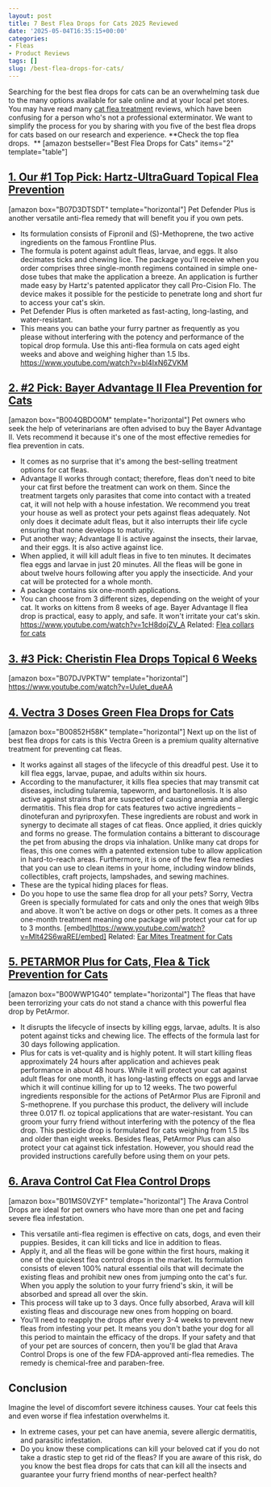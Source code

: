 ```yaml
---
layout: post
title: 7 Best Flea Drops for Cats 2025 Reviewed
date: '2025-05-04T16:35:15+00:00'
categories:
- Fleas
- Product Reviews
tags: []
slug: /best-flea-drops-for-cats/
---
```


Searching for the best flea drops for cats can be an overwhelming task due to the many options available for sale online and at your local pet stores.
You may have read many
[cat flea treatment](https://pestpolicy.com/best-flea-treatment-for-cats/)
reviews, which have been confusing for a person who's not a professional exterminator.
We want to simplify the process for you by sharing with you five of the best flea drops for cats based on our research and experience.
**Check the top flea drops.  **
[amazon bestseller="Best Flea Drops for Cats" items="2" template="table"]
## [1. Our #1 Top Pick: Hartz-UltraGuard Topical Flea Prevention](https://www.amazon.com/dp/B07D3DTSDT/?tag=p-policy-20)
[amazon box="B07D3DTSDT" template="horizontal"]
Pet Defender Plus is another versatile anti-flea remedy that will benefit you if you own pets.
- Its formulation consists of Fipronil and (S)-Methoprene, the two active ingredients on the famous Frontline Plus.
- The formula is potent against adult fleas, larvae, and eggs. It also decimates ticks and chewing lice.
The package you'll receive when you order comprises three single-month regimens contained in simple one-dose tubes that make the application a breeze.
An application is further made easy by Hartz's patented applicator they call Pro-Cision Flo. The device makes it possible for the pesticide to penetrate long and short fur to access your cat's skin.
- Pet Defender Plus is often marketed as fast-acting, long-lasting, and water-resistant.
- This means you can bathe your furry partner as frequently as you please without interfering with the potency and performance of the topical drop formula.
Use this anti-flea formula on cats aged eight weeks and above and weighing higher than 1.5 lbs.
https://www.youtube.com/watch?v=bl4IxN6ZVKM
## [2. #2 Pick: Bayer Advantage II Flea Prevention for Cats](https://www.amazon.com/dp/B004QBDO0M/?tag=p-policy-20)
[amazon box="B004QBDO0M" template="horizontal"]
Pet owners who seek the help of veterinarians are often advised to buy the Bayer Advantage II. Vets recommend it because it's one of the most effective remedies for flea prevention in cats.
- It comes as no surprise that it's among the best-selling treatment options for cat fleas.
- Advantage II works through contact; therefore, fleas don't need to bite your cat first before the treatment can work on them.
Since the treatment targets only parasites that come into contact with a treated cat, it will not help with a house infestation.
We recommend you treat your house as well as protect your pets against fleas adequately.
Not only does it decimate adult fleas, but it also interrupts their life cycle ensuring that none develops to maturity.
- Put another way; Advantage II is active against the insects, their larvae, and their eggs. It is also active against lice.
- When applied, it will kill adult fleas in five to ten minutes. It decimates flea eggs and larvae in just 20 minutes.
All the fleas will be gone in about twelve hours following after you apply the insecticide. And your cat will be protected for a whole month.
- A package contains six one-month applications.
- You can choose from 3 different sizes, depending on the weight of your cat. It works on kittens from 8 weeks of age.
Bayer Advantage II flea drop is practical, easy to apply, and safe. It won't irritate your cat's skin.
https://www.youtube.com/watch?v=1cH8dojZV_A
Related:
[Flea collars for cats](https://pestpolicy.com/best-flea-collar-for-cats/)
## [3. #3 Pick: Cheristin Flea Drops Topical 6 Weeks](https://www.amazon.com/dp/B07DJVPKTW/?tag=p-policy-20)
[amazon box="B07DJVPKTW" template="horizontal"]
https://www.youtube.com/watch?v=Uulet_dueAA
## [4. Vectra 3 Doses Green Flea Drops for Cats](https://www.amazon.com/dp/B00852H58K/?tag=p-policy-20)
[amazon box="B00852H58K" template="horizontal"]
Next up on the list of best flea drops for cats is this Vectra Green is a premium quality alternative treatment for preventing cat fleas.
- It works against all stages of the lifecycle of this dreadful pest. Use it to kill flea eggs, larvae, pupae, and adults within six hours.
- According to the manufacturer, it kills flea species that may transmit cat diseases, including tularemia, tapeworm, and bartonellosis.
It is also active against strains that are suspected of causing anemia and allergic dermatitis.
This flea drop for cats features two active ingredients – dinotefuran and pyriproxyfen. These ingredients are robust and work in synergy to decimate all stages of cat fleas.
Once applied, it dries quickly and forms no grease. The formulation contains a bitterant to discourage the pet from abusing the drops via inhalation.
Unlike many cat drops for fleas, this one comes with a patented extension tube to allow application in hard-to-reach areas.
Furthermore, it is one of the few flea remedies that you can use to clean items in your home, including window blinds, collectibles, craft projects, lampshades, and sewing machines.
- These are the typical hiding places for fleas.
- Do you hope to use the same flea drop for all your pets? Sorry, Vectra Green is specially formulated for cats and only the ones that weigh 9lbs and above.
It won't be active on dogs or other pets. It comes as a three one-month treatment meaning one package will protect your cat for up to 3 months.
[embed]https://www.youtube.com/watch?v=Mlt42S6waRE[/embed]
Related:
[Ear Mites Treatment for Cats](https://pestpolicy.com/best-medicine-for-ear-mites-in-cats/)
## [5. PETARMOR Plus for Cats, Flea & Tick Prevention for Cats](https://www.amazon.com/dp/B00WWP1G40/?tag=p-policy-20)
[amazon box="B00WWP1G40" template="horizontal"]
The fleas that have been terrorizing your cats do not stand a chance with this powerful flea drop by PetArmor.
- It disrupts the lifecycle of insects by killing eggs, larvae, adults. It is also potent against ticks and chewing lice. The effects of the formula last for 30 days following application.
- Plus for cats is vet-quality and is highly potent. It will start killing fleas approximately 24 hours after application and achieves peak performance in about 48 hours.
While it will protect your cat against adult fleas for one month, it has long-lasting effects on eggs and larvae which it will continue killing for up to 12 weeks.
The two powerful ingredients responsible for the actions of PetArmor Plus are Fipronil and S-methoprene.
If you purchase this product, the delivery will include three 0.017 fl. oz topical applications that are water-resistant. You can groom your furry friend without interfering with the potency of the flea drop.
This pesticide drop is formulated for cats weighing from 1.5 lbs and older than eight weeks.
Besides fleas, PetArmor Plus can also protect your cat against tick infestation. However, you should read the provided instructions carefully before using them on your pets.
## [6. Arava Control Cat Flea Control Drops](https://www.amazon.com/dp/B01MS0VZYF/?tag=p-policy-20)
[amazon box="B01MS0VZYF" template="horizontal"]
The Arava Control Drops are ideal for pet owners who have more than one pet and facing severe flea infestation.
- This versatile anti-flea regimen is effective on cats, dogs, and even their puppies. Besides, it can kill ticks and lice in addition to fleas.
- Apply it, and all the fleas will be gone within the first hours, making it one of the quickest flea control drops in the market.
Its formulation consists of eleven 100% natural essential oils that will decimate the existing fleas and prohibit new ones from jumping onto the cat's fur.
When you apply the solution to your furry friend's skin, it will be absorbed and spread all over the skin.
- This process will take up to 3 days. Once fully absorbed, Arava will kill existing fleas and discourage new ones from hopping on board.
- You'll need to reapply the drops after every 3-4 weeks to prevent new fleas from infesting your pet.
It means you don't bathe your dog for all this period to maintain the efficacy of the drops.
If your safety and that of your pet are sources of concern, then you'll be glad that Arava Control Drops is one of the few FDA-approved anti-flea remedies. The remedy is chemical-free and paraben-free.
## Conclusion
Imagine the level of discomfort severe itchiness causes. Your cat feels this and even worse if flea infestation overwhelms it.
- In extreme cases, your pet can have anemia, severe allergic dermatitis, and parasitic infestation.
- Do you know these complications can kill your beloved cat if you do not take a drastic step to get rid of the fleas?
If you are aware of this risk, do you know the best flea drops for cats that can kill all the insects and guarantee your furry friend months of near-perfect health?
